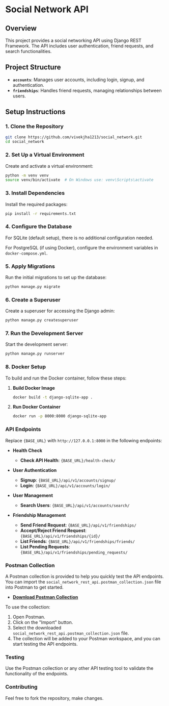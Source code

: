 # Social Network API

## Overview

This project provides a social networking API using Django REST Framework. The API includes user authentication, friend requests, and search functionalities.

## Project Structure

- **`accounts`**: Manages user accounts, including login, signup, and authentication.
- **`friendships`**: Handles friend requests, managing relationships between users.

## Setup Instructions

### **1. Clone the Repository**

```sh
git clone https://github.com/vivekjha1213/social_network.git
cd social_network
```

### **2. Set Up a Virtual Environment**

Create and activate a virtual environment:

```sh
python -m venv venv
source venv/bin/activate  # On Windows use: venv\Scripts\activate
```

### **3. Install Dependencies**

Install the required packages:

```sh
pip install -r requirements.txt
```

### **4. Configure the Database**

For SQLite (default setup), there is no additional configuration needed.

For PostgreSQL (if using Docker), configure the environment variables in `docker-compose.yml`.

### **5. Apply Migrations**

Run the initial migrations to set up the database:

```sh
python manage.py migrate
```

### **6. Create a Superuser**

Create a superuser for accessing the Django admin:

```sh
python manage.py createsuperuser
```

### **7. Run the Development Server**

Start the development server:

```sh
python manage.py runserver
```

### **8. Docker Setup**

To build and run the Docker container, follow these steps:

1. **Build Docker Image**

   ```sh
   docker build -t django-sqlite-app .
   ```

2. **Run Docker Container**

   ```sh
   docker run -p 8000:8000 django-sqlite-app
   ```

### **API Endpoints**

Replace `{BASE_URL}` with `http://127.0.0.1:8000` in the following endpoints:

- **Health Check**
  - **Check API Health**: `{BASE_URL}/health-check/`

- **User Authentication**
  - **Signup**: `{BASE_URL}/api/v1/accounts/signup/`
  - **Login**: `{BASE_URL}/api/v1/accounts/login/`

- **User Management**
  - **Search Users**: `{BASE_URL}/api/v1/accounts/search/`
  
- **Friendship Management**
  - **Send Friend Request**: `{BASE_URL}/api/v1/friendships/`
  - **Accept/Reject Friend Request**: `{BASE_URL}/api/v1/friendships/{id}/`
  - **List Friends**: `{BASE_URL}/api/v1/friendships/friends/`
  - **List Pending Requests**: `{BASE_URL}/api/v1/friendships/pending_requests/`

### **Postman Collection**

A Postman collection is provided to help you quickly test the API endpoints. You can import the `social_network_rest_api.postman_collection.json` file into Postman to get started.

- **[Download Postman Collection](social_network_rest_api.postman_collection.json)**

To use the collection:

1. Open Postman.
2. Click on the "Import" button.
3. Select the downloaded `social_network_rest_api.postman_collection.json` file.
4. The collection will be added to your Postman workspace, and you can start testing the API endpoints.

### **Testing**

Use the Postman collection or any other API testing tool to validate the functionality of the endpoints.

### **Contributing**

Feel free to fork the repository, make changes.
